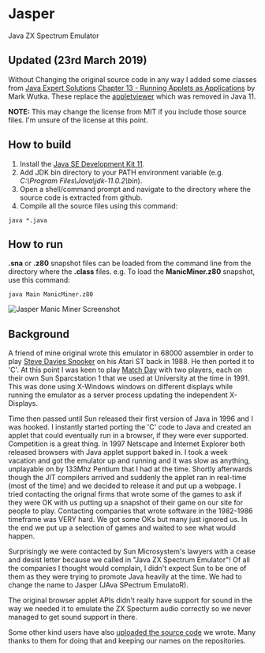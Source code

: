 # Jasper
Java ZX Spectrum Emulator

## Updated (23rd March 2019)

Without Changing the original source code in any way I added some classes from [Java Expert Solutions](http://www.webbasedprogramming.com/Java-Expert-Solutions/) [Chapter 13 - Running Applets as Applications](http://www.webbasedprogramming.com/Java-Expert-Solutions/ch13.htm) by Mark Wutka. These replace the [appletviewer](https://www.oracle.com/technetwork/java/javase/11-relnote-issues-5012449.html#JDK-8200146) which was removed in Java 11.

**NOTE:** This may change the license from MIT if you include those source files. I'm unsure of the license at this point.

## How to build

1. Install the [Java SE Development Kit 11](https://www.oracle.com/technetwork/java/javase/downloads/jdk11-downloads-5066655.html).
1. Add JDK bin directory to your PATH environment variable (e.g. *C:\Program Files\Java\jdk-11.0.2\bin*).
1. Open a shell/command prompt and navigate to the directory where the source code is extracted from github.
1. Compile all the source files using this command: 

```java *.java```

## How to run

**.sna** or **.z80** snapshot files can be loaded from the command line from the directory where the **.class** files. 
e.g. To load the **ManicMiner.z80** snapshot, use this command:

```java Main ManicMiner.z80```

![Jasper Manic Miner Screenshot](https://github.com/Arlorean/Jasper/raw/master/ManicMiner.png "Jasper Manic Miner Screenshot")

## Background

A friend of mine original wrote this emulator in 68000 assembler in order to play [Steve Davies Snooker](http://www.worldofspectrum.org/infoseekid.cgi?id=0004896) on his Atari ST back in 1988.
He then ported it to 'C'. At this point I was keen to play [Match Day](http://torinak.com/qaop#!matchday) with two players, each on their own Sun Sparcstation 1 that we used at University at the time in 1991. This was done using X-Windows windows on different displays while running the emulator as a server process updating the independent X-Displays.

Time then passed until Sun released their first version of Java in 1996 and I was hooked. I instantly started porting the 'C' code to Java and created an applet that could eventually run in a browser, if they were ever supported.
Competition is a great thing. In 1997 Netscape and Internet Explorer both released browsers with Java applet support baked in. I took a week vacation and got the emulator up and running and it was slow as anything, unplayable on by 133Mhz Pentium that I had at the time.
Shortly afterwards though the JIT compilers arrived and suddenly the applet ran in real-time (most of the time) and we decided to release it and put up a webpage.
I tried contacting the orignal firms that wrote some of the games to ask if they were OK with us putting up a snapshot of their game on our site for people to play. Contacting companies that wrote software in the 1982-1986 timeframe was VERY hard. We got some OKs but many just ignored us. In the end we put up a selection of games and waited to see what would happen.

Surprisingly we were contacted by Sun Microsystem's lawyers with a cease and desist letter because we called in "Java ZX Spectrum Emulator"! Of all the companies I thought would complain, I didn't expect Sun to be one of them as they were trying to promote Java heavily at the time. We had to change the name to Jasper (JAva SPectrum EmulatoR).

The original browser applet APIs didn't really have support for sound in the way we needed it to emulate the ZX Specturm audio correctly so we never managed to get sound support in there. 

Some other kind users have also [uploaded the source code](https://github.com/begoon/jasper) we wrote. Many thanks to them for doing that and keeping our names on the repositories.
